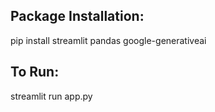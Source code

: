 ## Package Installation:
pip install streamlit pandas google-generativeai

## To Run:
streamlit run app.py